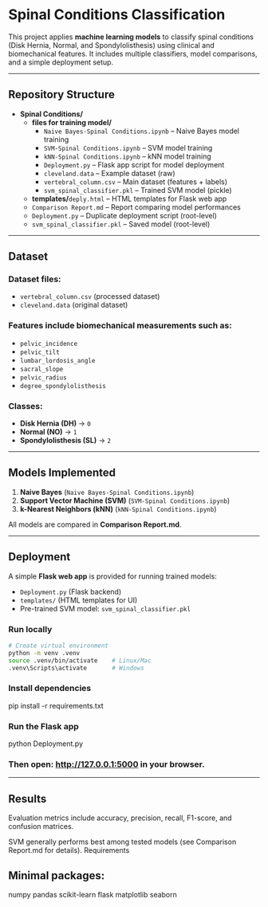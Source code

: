 # Spinal Conditions Classification

This project applies **machine learning models** to classify spinal conditions (Disk Hernia, Normal, and Spondylolisthesis) using clinical and biomechanical features.
It includes multiple classifiers, model comparisons, and a simple deployment setup.

---

## Repository Structure

- **Spinal Conditions/**
  - **files for training model/**
    - `Naive Bayes-Spinal Conditions.ipynb` – Naive Bayes model training  
    - `SVM-Spinal Conditions.ipynb` – SVM model training  
    - `kNN-Spinal Conditions.ipynb` – kNN model training  
    - `Deployment.py` – Flask app script for model deployment  
    - `cleveland.data` – Example dataset (raw)  
    - `vertebral_column.csv` – Main dataset (features + labels)  
    - `svm_spinal_classifier.pkl` – Trained SVM model (pickle)  
  - **templates/**`deply.html` – HTML templates for Flask web app  
  - `Comparison Report.md` – Report comparing model performances  
  - `Deployment.py` – Duplicate deployment script (root-level)  
  - `svm_spinal_classifier.pkl` – Saved model (root-level)  


---

## Dataset

### Dataset files:
- `vertebral_column.csv` (processed dataset)
- `cleveland.data` (original dataset)

### Features include biomechanical measurements such as:
- `pelvic_incidence`
- `pelvic_tilt`
- `lumbar_lordosis_angle`
- `sacral_slope`
- `pelvic_radius`
- `degree_spondylolisthesis`

### Classes:
- **Disk Hernia (DH)** → `0`
- **Normal (NO)** → `1`
- **Spondylolisthesis (SL)** → `2`

---

## Models Implemented

1. **Naive Bayes** (`Naive Bayes-Spinal Conditions.ipynb`)
2. **Support Vector Machine (SVM)** (`SVM-Spinal Conditions.ipynb`)
3. **k-Nearest Neighbors (kNN)** (`kNN-Spinal Conditions.ipynb`)

All models are compared in **Comparison Report.md**.

---

## Deployment

A simple **Flask web app** is provided for running trained models:

- `Deployment.py` (Flask backend)
- `templates/` (HTML templates for UI)
- Pre-trained SVM model: `svm_spinal_classifier.pkl`

### Run locally

```bash
# Create virtual environment
python -m venv .venv
source .venv/bin/activate    # Linux/Mac
.venv\Scripts\activate       # Windows
```

### Install dependencies
pip install -r requirements.txt

### Run the Flask app
python Deployment.py

### Then open: http://127.0.0.1:5000 in your browser.

---

## Results

Evaluation metrics include accuracy, precision, recall, F1-score, and confusion matrices.

SVM generally performs best among tested models (see Comparison Report.md for details).
Requirements

## Minimal packages:

numpy
pandas
scikit-learn
flask
matplotlib
seaborn
